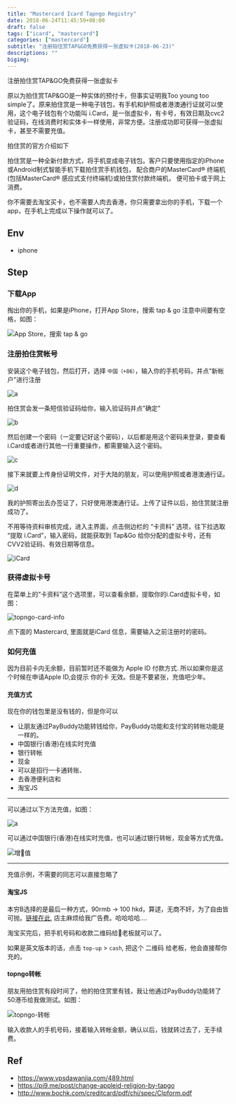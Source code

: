 ```yaml
---
title: "Mastercard Icard Tapngo Registry"
date: 2018-06-24T11:45:59+08:00
draft: false
tags: ["icard", "mastercard"]
categories: ["mastercard"]
subtitle: "注册拍住赏TAP&GO免费获得一张虚拟卡(2018-06-23)"
descriptions: ""
bigimg:
---
```


注册拍住赏TAP&GO免费获得一张虚拟卡

原以为拍住赏TAP&GO是一种实体的预付卡，但事实证明我Too young too simple了。原来拍住赏是一种电子钱包，有手机和护照或者港澳通行证就可以使用，这个电子钱包有个功能叫 i.Card，是一张虚拟卡，有卡号，有效日期及cvc2验证码，在线消费时和实体卡一样使用，非常方便。注册成功即可获得一张虚拟卡，甚至不需要充值。

拍住赏的官方介绍如下

拍住赏是一种全新付款方式，将手机变成电子钱包。客户只要使用指定的iPhone或Android制式智能手机下载拍住赏手机钱包， 配合商户的MasterCard® 终端机(包括MasterCard® 感应式支付终端机)或拍住赏付款终端机， 便可拍卡或于网上消费。

你不需要去淘宝买卡，也不需要人肉去香港，你只需要拿出你的手机，下载一个app，在手机上完成以下操作就可以了。

## Env

- iphone


## Step

### 下载App

掏出你的手机，如果是iPhone，打开App Store，搜索 tap & go 注意中间要有空格，如图：

![App Store，搜索 tap & go](https://www.vpsdawanjia.com/wp-content/uploads/2018/01/tapandgogo.png)

### 注册拍住赏帐号

安装这个电子钱包，然后打开，选择 `中国（+86）`，输入你的手机号码，并点“新帐户”进行注册

![a](https://www.vpsdawanjia.com/wp-content/uploads/2018/01/register.jpg)

拍住赏会发一条短信验证码给你，输入验证码并点”确定”

![b](https://www.vpsdawanjia.com/wp-content/uploads/2018/01/sms.png)

然后创建一个密码（一定要记好这个密码），以后都是用这个密码来登录，要查看 i.Card或者进行其他一行重要操作，都需要输入这个密码。

![c](https://www.vpsdawanjia.com/wp-content/uploads/2018/01/password.jpg)

接下来就要上传身份证明文件，对于大陆的朋友，可以使用护照或者港澳通行证。

![d](https://www.vpsdawanjia.com/wp-content/uploads/2018/01/id.jpg)

我的护照寄出去办签证了，只好使用港澳通行证。上传了证件以后，拍住赏就注册成功了。

不用等待资料审核完成，进入主界面，点击侧边栏的 “卡资料” 选项，往下拉选取 “提取 i.Card”，输入密码，就能获取到 Tap&Go 给你分配的虚拟卡号，还有 CVV2验证码、有效日期等信息。

![iCard](https://pi9.me/_image/change-appleid-religion-by-tapgo/IMG_7643.png)

### 获得虚拟卡号

在菜单上的”卡资料”这个选项里，可以查看余额，提取你的i.Card虚拟卡号，如图：

![topngo-card-info](https://res.cloudinary.com/dmtixvmgt/image/upload/v1529814705/tapngo-card-info_iigtze.jpg)

点下面的 Mastercard, 里面就是iCard 信息，需要输入之前注册时的密码。

### 如何充值

因为目前卡内无余额，目前暂时还不能做为 Apple ID 付款方式. 所以如果你是这个时候在申请Apple ID,会提示 你的卡 无效。但是不要紧张，充值吧少年。


#### 充值方式
现在你的钱包里是没有钱的，但是你可以

- 让朋友通过PayBuddy功能转钱给你，PayBuddy功能和支付宝的转帐功能是一样的。
- 中国银行(香港)在线实时充值
- 银行转帐
- 现金
- 可以是招行一卡通转账、
- 去香港便利店和
- 淘宝JS

---

可以通过以下方法充值，如图：

![a](https://www.vpsdawanjia.com/wp-content/uploads/2018/01/transfer.jpg)

可以通过中国银行(香港)在线实时充值，也可以通过银行转帐，现金等方式充值。

![增值](https://www.vpsdawanjia.com/wp-content/uploads/2018/01/top.jpg)

---

充值示例，不需要的同志可以直接忽略了

#### 淘宝JS

本穷B选择的是最后一种方式，90rmb -> 100 hkd，算逑，无商不奸，为了自由皆可抛。[链接在此](https://shop548229623.taobao.com/?spm=a1z10.5-c.0.0.200911bbWVwuDo), 店主麻烦给我广告费。哈哈哈哈....

淘宝买完后，把手机号码和收款二维码给老板就可以了。

如果是英文版本的话，点击 `top-up` > `cash`, 把这个 二维码 给老板，他会直接帮你充的。

[^_^]:

    实在找不到充值办法的朋友可以联系我。邮箱:273412935@qq.com

#### topngo转帐


朋友用拍住赏有段时间了，他的拍住赏里有钱，我让他通过PayBuddy功能转了50港币给我做测试。如图：

![topngo-转帐](https://www.vpsdawanjia.com/wp-content/uploads/2018/01/pay.jpg)

输入收款人的手机号码，接着输入转帐金额，确认以后，钱就转过去了，无手续费。


## Ref

- https://www.vpsdawanjia.com/489.html
- https://pi9.me/post/change-appleid-religion-by-tapgo
- http://www.bochk.com/creditcard/pdf/chi/spec/Clpform.pdf